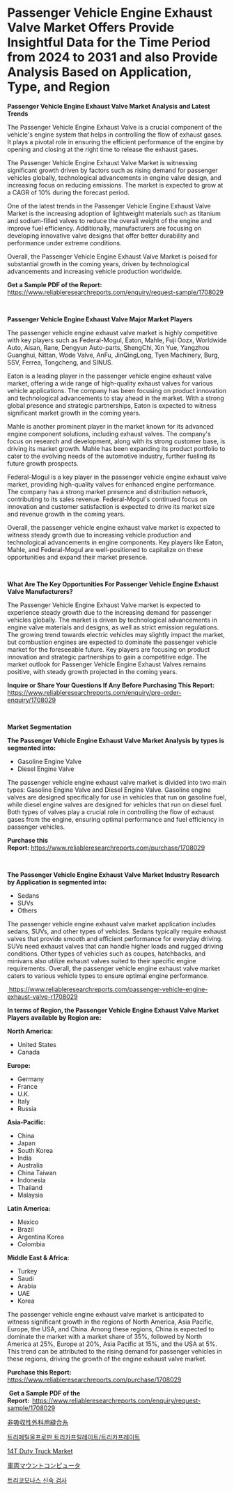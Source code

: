 <p><h1>Passenger Vehicle Engine Exhaust Valve Market Offers Provide Insightful Data for the Time Period from 2024 to 2031 and also Provide Analysis Based on Application, Type, and Region</h1></p><p><strong>Passenger Vehicle Engine Exhaust Valve Market Analysis and Latest Trends</strong></p>
<p><p>The Passenger Vehicle Engine Exhaust Valve is a crucial component of the vehicle's engine system that helps in controlling the flow of exhaust gases. It plays a pivotal role in ensuring the efficient performance of the engine by opening and closing at the right time to release the exhaust gases.</p><p>The Passenger Vehicle Engine Exhaust Valve Market is witnessing significant growth driven by factors such as rising demand for passenger vehicles globally, technological advancements in engine valve design, and increasing focus on reducing emissions. The market is expected to grow at a CAGR of 10% during the forecast period.</p><p>One of the latest trends in the Passenger Vehicle Engine Exhaust Valve Market is the increasing adoption of lightweight materials such as titanium and sodium-filled valves to reduce the overall weight of the engine and improve fuel efficiency. Additionally, manufacturers are focusing on developing innovative valve designs that offer better durability and performance under extreme conditions.</p><p>Overall, the Passenger Vehicle Engine Exhaust Valve Market is poised for substantial growth in the coming years, driven by technological advancements and increasing vehicle production worldwide.</p></p>
<p><strong>Get a Sample PDF of the Report:&nbsp;</strong> <a href="https://www.reliableresearchreports.com/enquiry/request-sample/1708029">https://www.reliableresearchreports.com/enquiry/request-sample/1708029</a></p>
<p>&nbsp;</p>
<p><strong>Passenger Vehicle Engine Exhaust Valve Major Market Players</strong></p>
<p><p>The passenger vehicle engine exhaust valve market is highly competitive with key players such as Federal-Mogul, Eaton, Mahle, Fuji Oozx, Worldwide Auto, Aisan, Rane, Dengyun Auto-parts, ShengChi, Xin Yue, Yangzhou Guanghui, Nittan, Wode Valve, AnFu, JinQingLong, Tyen Machinery, Burg, SSV, Ferrea, Tongcheng, and SINUS.</p><p>Eaton is a leading player in the passenger vehicle engine exhaust valve market, offering a wide range of high-quality exhaust valves for various vehicle applications. The company has been focusing on product innovation and technological advancements to stay ahead in the market. With a strong global presence and strategic partnerships, Eaton is expected to witness significant market growth in the coming years.</p><p>Mahle is another prominent player in the market known for its advanced engine component solutions, including exhaust valves. The company's focus on research and development, along with its strong customer base, is driving its market growth. Mahle has been expanding its product portfolio to cater to the evolving needs of the automotive industry, further fueling its future growth prospects.</p><p>Federal-Mogul is a key player in the passenger vehicle engine exhaust valve market, providing high-quality valves for enhanced engine performance. The company has a strong market presence and distribution network, contributing to its sales revenue. Federal-Mogul's continued focus on innovation and customer satisfaction is expected to drive its market size and revenue growth in the coming years.</p><p>Overall, the passenger vehicle engine exhaust valve market is expected to witness steady growth due to increasing vehicle production and technological advancements in engine components. Key players like Eaton, Mahle, and Federal-Mogul are well-positioned to capitalize on these opportunities and expand their market presence.</p></p>
<p>&nbsp;</p>
<p><strong>What Are The Key Opportunities For Passenger Vehicle Engine Exhaust Valve Manufacturers?</strong></p>
<p><p>The Passenger Vehicle Engine Exhaust Valve market is expected to experience steady growth due to the increasing demand for passenger vehicles globally. The market is driven by technological advancements in engine valve materials and designs, as well as strict emission regulations. The growing trend towards electric vehicles may slightly impact the market, but combustion engines are expected to dominate the passenger vehicle market for the foreseeable future. Key players are focusing on product innovation and strategic partnerships to gain a competitive edge. The market outlook for Passenger Vehicle Engine Exhaust Valves remains positive, with steady growth projected in the coming years.</p></p>
<p><strong>Inquire or Share Your Questions If Any Before Purchasing This Report:</strong> <a href="https://www.reliableresearchreports.com/enquiry/pre-order-enquiry/1708029">https://www.reliableresearchreports.com/enquiry/pre-order-enquiry/1708029</a></p>
<p>&nbsp;</p>
<p><strong>Market Segmentation</strong></p>
<p><strong>The Passenger Vehicle Engine Exhaust Valve Market Analysis by types is segmented into:</strong></p>
<p><ul><li>Gasoline Engine Valve</li><li>Diesel Engine Valve</li></ul></p>
<p><p>The passenger vehicle engine exhaust valve market is divided into two main types: Gasoline Engine Valve and Diesel Engine Valve. Gasoline engine valves are designed specifically for use in vehicles that run on gasoline fuel, while diesel engine valves are designed for vehicles that run on diesel fuel. Both types of valves play a crucial role in controlling the flow of exhaust gases from the engine, ensuring optimal performance and fuel efficiency in passenger vehicles.</p></p>
<p><strong>Purchase this Report:&nbsp;</strong><a href="https://www.reliableresearchreports.com/purchase/1708029">https://www.reliableresearchreports.com/purchase/1708029</a></p>
<p>&nbsp;</p>
<p><strong>The Passenger Vehicle Engine Exhaust Valve Market Industry Research by Application is segmented into:</strong></p>
<p><ul><li>Sedans</li><li>SUVs</li><li>Others</li></ul></p>
<p><p>The passenger vehicle engine exhaust valve market application includes sedans, SUVs, and other types of vehicles. Sedans typically require exhaust valves that provide smooth and efficient performance for everyday driving. SUVs need exhaust valves that can handle higher loads and rugged driving conditions. Other types of vehicles such as coupes, hatchbacks, and minivans also utilize exhaust valves suited to their specific engine requirements. Overall, the passenger vehicle engine exhaust valve market caters to various vehicle types to ensure optimal engine performance.</p></p>
<p><a href="https://www.reliableresearchreports.com/passenger-vehicle-engine-exhaust-valve-r1708029">&nbsp;https://www.reliableresearchreports.com/passenger-vehicle-engine-exhaust-valve-r1708029</a></p>
<p><strong>In terms of Region, the Passenger Vehicle Engine Exhaust Valve Market Players available by Region are:</strong></p>
<p>
    <p> <strong> North America: </strong>
        <ul>
            <li>United States</li>
            <li>Canada</li>
        </ul>
        </p> 
    <p> <strong> Europe: </strong>
        <ul>
            <li>Germany</li>
            <li>France</li>
            <li>U.K.</li>
            <li>Italy</li>
            <li>Russia</li>
        </ul>
        </p> 
    <p> <strong> Asia-Pacific: </strong>
        <ul>
            <li>China</li>
            <li>Japan</li>
            <li>South Korea</li>
            <li>India</li>
            <li>Australia</li>
            <li>China Taiwan</li>
            <li>Indonesia</li>
            <li>Thailand</li>
            <li>Malaysia</li>
        </ul>
        </p> 
    <p> <strong> Latin America: </strong>
        <ul>
            <li>Mexico</li>
            <li>Brazil</li>
            <li>Argentina Korea</li>
            <li>Colombia</li>
        </ul>
        </p> 
    <p> <strong> Middle East & Africa: </strong>
        <ul>
            <li>Turkey</li>
            <li>Saudi</li>
            <li>Arabia</li>
            <li>UAE</li>
            <li>Korea</li>
        </ul>
    </p>
    </p>
<p><p>The passenger vehicle engine exhaust valve market is anticipated to witness significant growth in the regions of North America, Asia Pacific, Europe, the USA, and China. Among these regions, China is expected to dominate the market with a market share of 35%, followed by North America at 25%, Europe at 20%, Asia Pacific at 15%, and the USA at 5%. This trend can be attributed to the rising demand for passenger vehicles in these regions, driving the growth of the engine exhaust valve market.</p></p>
<p><strong>Purchase this Report: </strong><a href="https://www.reliableresearchreports.com/purchase/1708029">https://www.reliableresearchreports.com/purchase/1708029</a></p>
<p>&nbsp;<strong>Get a Sample PDF of the Report:&nbsp;&nbsp;</strong><a href="https://www.reliableresearchreports.com/enquiry/request-sample/1708029">https://www.reliableresearchreports.com/enquiry/request-sample/1708029</a></p>
<p><strong></strong></p>
<p><p><a href="https://github.com/LizaHeller2023/Market-Research-Report-List-1/blob/main/2315125103580.md">非吸収性外科用縫合糸</a></p><p><a href="https://github.com/bossladyaries0/Market-Research-Report-List-1/blob/main/254649597058.md">트리메틸올프로판 트리카프릴레이트/트리카프레이트</a></p><p><a href="https://github.com/pizolina/Market-Research-Report-List-4/blob/main/14t-duty-truck-market.md">14T Duty Truck Market</a></p><p><a href="https://github.com/deonnorth8/Market-Research-Report-List-1/blob/main/8879949103579.md">車両マウントコンピュータ</a></p><p><a href="https://github.com/puputanisa684/Market-Research-Report-List-1/blob/main/967083497057.md">트리코모나스 신속 검사</a></p></p>
